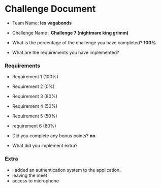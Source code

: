 # Challenge Document

- Team Name: **les vagabonds**
- Challenge Name : **Challenge 7 (nightmare king grimm)**

- What is the percentage of the challenge you have completed? **100%**

- What are the requirements you have implemented?

### Requirements

- Requirement 1 (100%)
- Requirement 2 (0%)
- Requirement 3 (80%)
- Requirement 4 (50%)
- Requirement 5 (50%)
- requirement 6 (80%)

- Did you complete any bonus points? **no**

- What did you implement extra?

### Extra

- I added an authentication system to the application.
-  leaving the meet
- access to microphone

